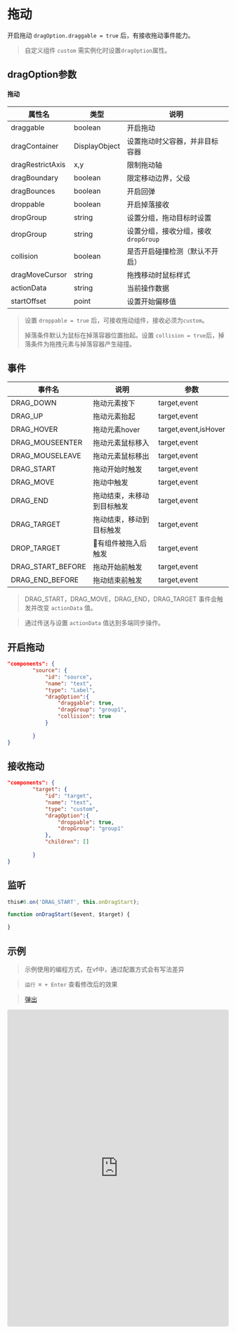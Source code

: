 # 拖动

开启拖动 `dragOption.draggable = true` 后，有接收拖动事件能力。

> 自定义组件 `custom` 需实例化时设置`dragOption`属性。 

## dragOption参数

#### 拖动
| 属性名 | 类型 | 说明 |
| --- | --- | --- | 
|  draggable | boolean | 开启拖动 |
|  dragContainer | DisplayObject| 设置拖动时父容器，并非目标容器 |
|  dragRestrictAxis | x,y | 限制拖动轴 |
|  dragBoundary | boolean | 限定移动边界，父级 |
|  dragBounces | boolean | 开启回弹 |
|  droppable | boolean | 开启掉落接收 |
|  dropGroup | string | 设置分组，拖动目标时设置  |
|  dropGroup | string | 设置分组，接收分组，接收`dropGroup`  |
|  collision | boolean | 是否开启碰撞检测（默认不开启）  |
|  dragMoveCursor | string | 拖拽移动时鼠标样式 |
|  actionData | string | 当前操作数据 |
|  startOffset | point | 设置开始偏移值 |


> 设置 `droppable = true` 后，可接收拖动组件，接收必须为`custom`。
> 
> 掉落条件默认为鼠标在掉落容器位置抬起。设置 `collision = true`后，掉落条件为拖拽元素与掉落容器产生碰撞。

## 事件

| 事件名  | 说明 | 参数 |
| --- | --- | --- |
|  DRAG_DOWN | 拖动元素按下 | target,event |
|  DRAG_UP | 拖动元素抬起 | target,event |
|  DRAG_HOVER | 拖动元素hover | target,event,isHover |
|  DRAG_MOUSEENTER | 拖动元素鼠标移入 | target,event |
|  DRAG_MOUSELEAVE | 拖动元素鼠标移出 | target,event |
|  DRAG_START | 拖动开始时触发 | target,event |
|  DRAG_MOVE | 拖动中触发 | target,event |
|  DRAG_END | 拖动结束，未移动到目标触发 | target,event |
|  DRAG_TARGET | 拖动结束，移动到目标触发 | target,event |
|  DROP_TARGET | 有组件被拖入后触发 | target,event |
|  DRAG_START_BEFORE | 拖动开始前触发 | target,event |
|  DRAG_END_BEFORE | 拖动结束前触发 | target,event |

> DRAG_START，DRAG_MOVE，DRAG_END，DRAG_TARGET 事件会触发并改变 `actionData` 值。

> 通过传送与设置 `actionData` 值达到多端同步操作。

## 开启拖动

``` json
"components": {
        "source": {
            "id": "source",
            "name": "text",
            "type": "Label",
            "dragOption":{
                "draggable": true,
                "dragGroup": "group1",
                "collision": true
            }
            
        }
}
```

## 接收拖动

``` json
"components": {
        "target": {
            "id": "target",
            "name": "text",
            "type": "custom",
            "dragOption":{
                "droppable": true,
                "dropGroup": "group1"
            },
            "children": []
            
        }
}
```

## 监听

``` typescript
this#0.on('DRAG_START', this.onDragStart);

function onDragStart($event, $target) {

}

```

## 示例


> 示例使用的编程方式，在vf中，通过配置方式会有写法差异

> `运行 ⌘ + Enter` 查看修改后的效果

> [弹出](https://vipkid-edu.github.io/vf-gui/play/#example/TestDrag)

<iframe
     src="https://codesandbox.io/embed/dragexample-eul9l?fontsize=14&hidenavigation=1&module=%2Fsrc%2Fcomponents.ts&theme=dark"
     style="width:100%; height: 720px; border:0; border-radius: 4px; overflow:hidden;"
     title="dragExample"
     allow="accelerometer; ambient-light-sensor; camera; encrypted-media; geolocation; gyroscope; hid; microphone; midi; payment; usb; vr; xr-spatial-tracking"
     sandbox="allow-autoplay allow-forms allow-modals allow-popups allow-presentation allow-same-origin allow-scripts"
></iframe>

